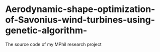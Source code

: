 # Aerodynamic-shape-optimization-of-Savonius-wind-turbines-using-genetic-algorithm-
The source code of my MPhil research project
